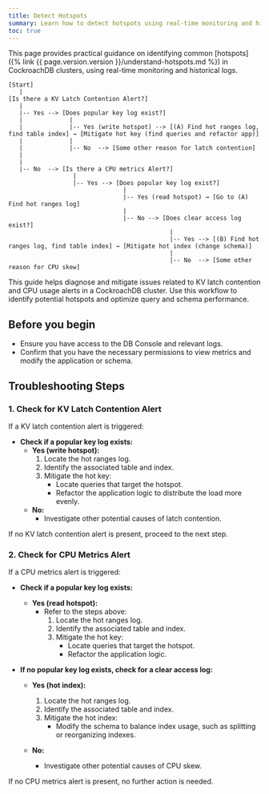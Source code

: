 ```yaml
---
title: Detect Hotspots
summary: Learn how to detect hotspots using real-time monitoring and historical logs in CockroachDB.
toc: true
---
```


This page provides practical guidance on identifying common [hotspots]({% link {{ page.version.version }}/understand-hotspots.md %}) in CockroachDB clusters, using real-time monitoring and historical logs.

```
[Start]
   |
[Is there a KV Latch Contention Alert?]
   |
   |-- Yes --> [Does popular key log exist?]
   |             |
   |             |-- Yes (write hotspot) --> [(A) Find hot ranges log, find table index] → [Mitigate hot key (find queries and refactor app)]
   |             |
   |             |-- No  --> [Some other reason for latch contention]
   |
   |
   |-- No  --> [Is there a CPU metrics Alert?]
                  |
                  |-- Yes --> [Does popular key log exist?]
                                |
                                |-- Yes (read hotspot) → [Go to (A) Find hot ranges log]
                                |
                                |-- No --> [Does clear access log exist?]
                                             |                                
                                             |-- Yes --> [(B) Find hot ranges log, find table index] → [Mitigate hot index (change schema)]
                                             |
                                             |-- No  --> [Some other reason for CPU skew]
```

This guide helps diagnose and mitigate issues related to KV latch contention and CPU usage alerts in a CockroachDB cluster. Use this workflow to identify potential hotspots and optimize query and schema performance.

## Before you begin

- Ensure you have access to the DB Console and relevant logs.
- Confirm that you have the necessary permissions to view metrics and modify the application or schema.

## Troubleshooting Steps

### 1. Check for KV Latch Contention Alert

If a KV latch contention alert is triggered:

- **Check if a popular key log exists:**
  - **Yes (write hotspot):**
    1. Locate the hot ranges log.
    2. Identify the associated table and index.
    3. Mitigate the hot key:
       - Locate queries that target the hotspot.
       - Refactor the application logic to distribute the load more evenly.
  - **No:**
    - Investigate other potential causes of latch contention.

If no KV latch contention alert is present, proceed to the next step.

### 2. Check for CPU Metrics Alert

If a CPU metrics alert is triggered:

- **Check if a popular key log exists:**
  - **Yes (read hotspot):**
    - Refer to the steps above:
      1. Locate the hot ranges log.
      2. Identify the associated table and index.
      3. Mitigate the hot key:
         - Locate queries that target the hotspot.
         - Refactor the application logic.

- **If no popular key log exists, check for a clear access log:**
  - **Yes (hot index):**
    1. Locate the hot ranges log.
    2. Identify the associated table and index.
    3. Mitigate the hot index:
       - Modify the schema to balance index usage, such as splitting or reorganizing indexes.

  - **No:**
    - Investigate other potential causes of CPU skew.

If no CPU metrics alert is present, no further action is needed.